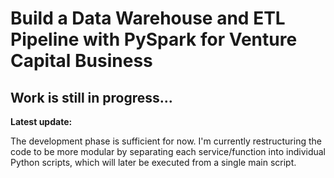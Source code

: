 # Build a Data Warehouse and ETL Pipeline with PySpark for Venture Capital Business

## Work is still in progress...

**Latest update:** 

The development phase is sufficient for now. I'm currently restructuring the code to be more modular by separating each service/function into individual Python scripts, which will later be executed from a single main script.
